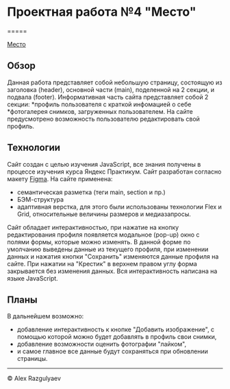 # Проектная работа №4 "Место"

=====

[Место]()

## Обзор

Данная работа представляет собой небольшую страницу, состоящую из заголовка (header), основной части (main), поделенной на 2 секции, и подвала (footer).
Информативная часть сайта представляет собой 2 секции:
*профиль пользователя с краткой инфомацией о себе
*фотогалерея снимков, загруженных пользователем.
На сайте предусмотрено возможность пользователю редактировать свой профиль.

## Технологии

Сайт создан с целью изучения JavaScript, все знания получены в процессе изучения курса Яндекс Практикум.
Сайт разработан согласно макету [Figma](https://www.figma.com/file/2cn9N9jSkmxD84oJik7xL7/JavaScript.-Sprint-4?node-id=0%3A1).
На сайте применена:

* семантическая разметка (теги main, section и пр.)
* БЭМ-структура
* адаптивная верстка, для этого были использованы технологии Flex и Grid, относительные величины размеров и медиазапросы.

Сайт обладает интерактивностью, при нажатие на кнопку редактирования профиля появляется модальное (pop-up) окно с полями формы, которые можно изменять.
В данной форме по умолчанию выведены данные из текущего профиля, при изменении данных и нажатия кнопки "Сохранить" изменяются данные профиля на сайте.
При нажатии на "Крестик" в верхнем правом углу форма закрывается без изменения данных.
Вся интерактивность написана на языке JavaScript.

## Планы

В дальнейшем возможно:

* добавление интерактивность к кнопке "Добавить изображение", с помощью которой можно будет добавлять в профиль свои снимки,
* добавление возможности оценить фотографии "лайком",
* и самое главное все данные будут сохраняться при обновлении страницы.

-----

&copy; Alex Razgulyaev
